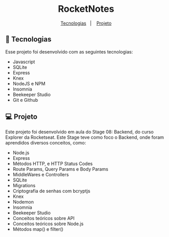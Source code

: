 <h1 align="center">RocketNotes</h1>

<p align="center">
  <a href="#-tecnologias">Tecnologias</a>&nbsp;&nbsp;&nbsp;|&nbsp;&nbsp;&nbsp;
  <a href="#-projeto">Projeto</a>

</p>

## 🚀 Tecnologias

Esse projeto foi desenvolvido com as seguintes tecnologias:

- Javascript
- SQLite
- Express
- Knex
- NodeJS e NPM
- Insomnia
- Beekeeper Studio
- Git e Github

## 💻 Projeto

Este projeto foi desenvolvido em aula do Stage 08: Backend, do curso Explorer da Rocketseat. Este Stage teve como foco o Backend, onde foram aprendidos diversos conceitos, como:

- Node.js
- Express
- Métodos HTTP, e HTTP Status Codes
- Route Params, Query Params e Body Params
- MiddleWares e Controllers
- SQLite
- Migrations
- Criptografia de senhas com bcryptjs
- Knex
- Nodemon
- Insomnia
- Beekeeper Studio
- Conceitos teóricos sobre API
- Conceitos teóricos sobre Node.js
- Métodos map() e filter()
